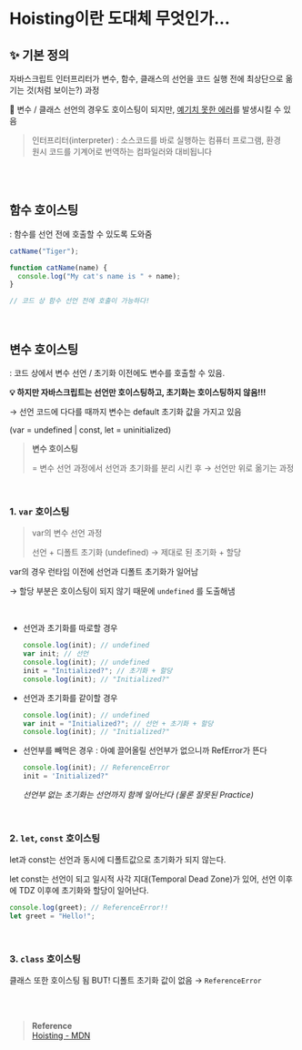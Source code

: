 # Hoisting이란 도대체 무엇인가...

## ✨ 기본 정의

자바스크립트 인터프리터가 변수, 함수, 클래스의 선언을 코드 실행 전에 최상단으로 옮기는 것(처럼 보이는?) 과정

🚧 변수 / 클래스 선언의 경우도 호이스팅이 되지만, <u>예기치 못한 에러</u>를 발생시킬 수
있음

> 인터프리터(interpreter) : 소스코드를 바로 실행하는 컴퓨터 프로그램, 환경 <br> 원시 코드를 기계어로 번역하는 컴파일러와 대비됩니다

<br/>
<br/>

## 함수 호이스팅

: 함수를 선언 전에 호출할 수 있도록 도와줌

```jsx
catName("Tiger");

function catName(name) {
  console.log("My cat's name is " + name);
}

// 코드 상 함수 선언 전에 호출이 가능하다!
```

<br/>

## 변수 호이스팅

: 코드 상에서 변수 선언 / 초기화 이전에도 변수를 호출할 수 있음.

**💡 하지만 자바스크립트는 선언만 호이스팅하고, 초기화는 호이스팅하지 않음!!!**

→ 선언 코드에 다다를 때까지 변수는 default 초기화 값을 가지고 있음

(var = undefined | const, let = uninitialized)

> **변수 호이스팅**
>
> = 변수 선언 과정에서 선언과 초기화를 분리 시킨 후 → 선언만 위로 옮기는 과정

<br>

### 1. `var` 호이스팅

> var의 변수 선언 과정
>
> 선언 + 디폴트 초기화 (undefined) → 제대로 된 초기화 + 할당

var의 경우 런타임 이전에 선언과 디폴트 초기화가 일어남

→ 할당 부분은 호이스팅이 되지 않기 때문에 `undefined` 를 도출해냄

<br>

- 선언과 초기화를 따로할 경우

  ```jsx
  console.log(init); // undefined
  var init; // 선언
  console.log(init); // undefined
  init = "Initialized?"; // 초기화 + 할당
  console.log(init); // "Initialized?"
  ```

- 선언과 초기화를 같이할 경우

  ```jsx
  console.log(init); // undefined
  var init = "Initialized?"; // 선언 + 초기화 + 할당
  console.log(init); // "Initialized?"
  ```

- 선언부를 빼먹은 경우 : 아예 끌어올릴 선언부가 없으니까 RefError가 뜬다

  ```jsx
  console.log(init); // ReferenceError
  init = 'Initialized?"
  ```

  _선언부 없는 초기화는 선언까지 함께 일어난다 (물론 잘못된 Practice)_

<br>

### 2. `let`, `const` 호이스팅

let과 const는 선언과 동시에 디폴트값으로 초기화가 되지 않는다.

let const는 선언이 되고 일시적 사각 지대(Temporal Dead Zone)가 있어, 선언 이후에 TDZ 이후에 초기화와 할당이 일어난다.

```jsx
console.log(greet); // ReferenceError!!
let greet = "Hello!";
```

<br>

### 3. `class` 호이스팅

클래스 또한 호이스팅 됨 BUT! 디폴트 초기화 값이 없음 → `ReferenceError`

<br>
<br>

> **Reference** <br> [Hoisting - MDN](https://developer.mozilla.org/en-US/docs/Glossary/Hoisting)
